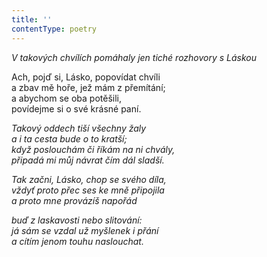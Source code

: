 ```yaml
---
title: ''
contentType: poetry
---
```


<section>

_V takových chvílích pomáhaly jen tiché rozhovory s Láskou_

</section>

<section>

Ach, pojď si, Lásko, popovídat chvíli  
a zbav mě hoře, jež mám z přemítání;  
a abychom se oba potěšili,  
povídejme si o své krásné paní.

_Takový oddech tiší všechny žaly  
a i ta cesta bude o to kratší;  
když poslouchám či říkám na ni chvály,  
připadá mi můj návrat čím dál sladší._

</section>

<section>

_Tak začni, Lásko, chop se svého díla,  
vždyť proto přec ses ke mně připojila  
a proto mne provázíš napořád_

</section>

<section>

_buď z laskavosti nebo slitování:  
já sám se vzdal už myšlenek i přání  
a cítím jenom touhu naslouchat._

</section>
